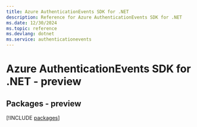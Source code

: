 ```yaml
---
title: Azure AuthenticationEvents SDK for .NET
description: Reference for Azure AuthenticationEvents SDK for .NET
ms.date: 12/30/2024
ms.topic: reference
ms.devlang: dotnet
ms.service: authenticationevents
---
```

# Azure AuthenticationEvents SDK for .NET - preview
## Packages - preview
[!INCLUDE [packages](authenticationevents-index.md)]